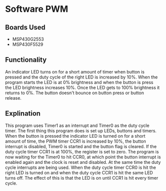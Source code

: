 # Software PWM

## Boards Used

- MSP430G2553
- MSP430F5529

## Functionality

An indicator LED turns on for a short amount of timer when button is pressed and the duty cycle of the right LED is increased by 10%. When the program starts the LED is at 0% brightness and when the button is press the LED brightness increases 10%. Once the LED gets to 100% brightness it returns to 0%. The button doesn't bounce on button press or button release.

## Explination

This program uses Timer1 as an interrupt and Timer0 as the duty cycle timer. The first thing this program does is set up LEDs, buttons and timers. When the button is pressed the indicator LED is turned on for a short amount of time, the PWM timer CCR1 is increased by 10%, the button interrupt is disabled, Timer0 is started and the button flag is cleared. If the duty cycle timer CCR1 is at 100%, the register is set to zero. The program is now waiting for the Timer0 to hit CCR0, at which point the button interrupt is enabled again and the clock is reset and disabled. At the same time the duty cycle interrupts are being used. When the duty cycle timer CCR0 is hit the right LED is turned on and when the duty cycle CCR1 is hit the same LED turns off. The effect of this is that the LED is on until CCR1 is hit every timer cycle.
